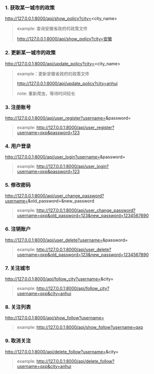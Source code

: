 ### 1. 获取某一城市的政策
http://127.0.0.1:8000/api/show_policy?city=<city_name>

> example: 查询安徽省政府的政策文件
> 
> http://127.0.0.1:8000/api/show_policy?city=安徽
> 


### 2. 更新某一城市的政策
http://127.0.0.1:8000/api/update_policy?city=<city_name>

> example：更新安徽省政府的政策文件
> 
> http://127.0.0.1:8000/api/update_policy?city=anhui
> 
> note: 重新爬虫，等待时间较长
> 


### 3. 注册账号
http://127.0.0.1:8000/api/user_register?username=<username>&password=<password>
> example:
> http://127.0.0.1:8000/api/user_register?username=qxp&password=123
> 
>

### 4. 用户登录
http://127.0.0.1:8000/api/user_login?username=<username>&password=<password>
> example:
> http://127.0.0.1:8000/api/user_login?username=qxp&password=123
> 


### 5. 修改密码
http://127.0.0.1:8000/api/user_change_password?username=<username>&old_password=<password>&new_password<password>
> example:
> http://127.0.0.1:8000/api/user_change_password?username=qxp&old_password=123&new_password=1234567890
> 

### 6. 注销账户
http://127.0.0.1:8000/api/user_delete?username=<username>&password=<password>
> example:
> http://127.0.0.1:8000/api/user_delete?username=qxp&old_password=123&new_password=1234567890
> 


### 7. 关注城市
http://127.0.0.1:8000/api/follow_city?username=<username>&city=<city>
> example:
> http://127.0.0.1:8000/api/follow_city?username=qxp&city=anhui
> 


### 8. 关注列表
http://127.0.0.1:8000/api/show_follow?username=<username>
> example:
> http://127.0.0.1:8000/api/show_follow?username=qxp
> 


### 9. 取消关注
http://127.0.0.1:8000/api/delete_follow?username=<username>&city=<city>
> example:
> http://127.0.0.1:8000/api/delete_follow?username=qxp&city=anhui
